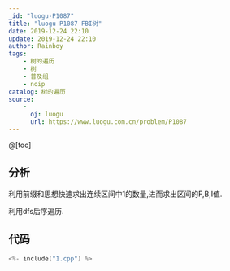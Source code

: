 ```yaml
---
_id: "luogu-P1087"
title: "luogu P1087 FBI树"
date: 2019-12-24 22:10
update: 2019-12-24 22:10
author: Rainboy
tags:
    - 树的遍历
    - 树
    - 普及组
    - noip
catalog: 树的遍历
source: 
    - 
      oj: luogu
      url: https://www.luogu.com.cn/problem/P1087
---
```



@[toc]

## 分析

利用前缀和思想快速求出连续区间中1的数量,进而求出区间的F,B,I值.

利用dfs后序遍历.

## 代码

```c
<%- include("1.cpp") %>
```

